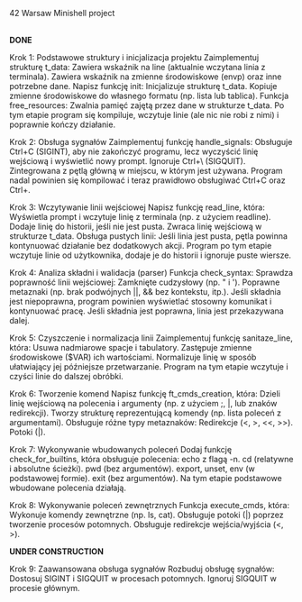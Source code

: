 

42 Warsaw Minishell project <br><br>

<b>DONE</b><br>

Krok 1: Podstawowe struktury i inicjalizacja projektu
Zaimplementuj strukturę t_data:
Zawiera wskaźnik na line (aktualnie wczytana linia z terminala).
Zawiera wskaźnik na zmienne środowiskowe (envp) oraz inne potrzebne dane.
Napisz funkcję init:
Inicjalizuje strukturę t_data.
Kopiuje zmienne środowiskowe do własnego formatu (np. lista lub tablica).
Funkcja free_resources:
Zwalnia pamięć zajętą przez dane w strukturze t_data.
Po tym etapie program się kompiluje, wczytuje linie (ale nic nie robi z nimi) i poprawnie kończy działanie.

Krok 2: Obsługa sygnałów
Zaimplementuj funkcję handle_signals:
Obsługuje Ctrl+C (SIGINT), aby nie zakończyć programu, lecz wyczyścić linię wejściową i wyświetlić nowy prompt.
Ignoruje Ctrl+\\ (SIGQUIT).
Zintegrowana z pętlą główną w miejscu, w którym jest używana.
Program nadal powinien się kompilować i teraz prawidłowo obsługiwać Ctrl+C oraz Ctrl+\.

Krok 3: Wczytywanie linii wejściowej
Napisz funkcję read_line, która:
Wyświetla prompt i wczytuje linię z terminala (np. z użyciem readline).
Dodaje linię do historii, jeśli nie jest pusta.
Zwraca linię wejściową w strukturze t_data.
Obsługa pustych linii:
Jeśli linia jest pusta, pętla powinna kontynuować działanie bez dodatkowych akcji.
Program po tym etapie wczytuje linie od użytkownika, dodaje je do historii i ignoruje puste wiersze.

Krok 4: Analiza składni i walidacja (parser)
Funkcja check_syntax:
Sprawdza poprawność linii wejściowej:
Zamknięte cudzysłowy (np. " i ').
Poprawne metaznaki (np. brak podwójnych ||, && bez kontekstu, itp.).
Jeśli składnia jest niepoprawna, program powinien wyświetlać stosowny komunikat i kontynuować pracę.
Jeśli składnia jest poprawna, linia jest przekazywana dalej.

Krok 5: Czyszczenie i normalizacja linii
Zaimplementuj funkcję sanitaze_line, która:
Usuwa nadmiarowe spacje i tabulatory.
Zastępuje zmienne środowiskowe ($VAR) ich wartościami.
Normalizuje linię w sposób ułatwiający jej późniejsze przetwarzanie.
Program na tym etapie wczytuje i czyści linie do dalszej obróbki.

Krok 6: Tworzenie komend
Napisz funkcję ft_cmds_creation, która:
Dzieli linię wejściową na polecenia i argumenty (np. z użyciem ;, |, lub znaków redirekcji).
Tworzy strukturę reprezentującą komendy (np. lista poleceń z argumentami).
Obsługuje różne typy metaznaków:
Redirekcje (<, >, <<, >>).
Potoki (|).

Krok 7: Wykonywanie wbudowanych poleceń
Dodaj funkcję check_for_builtins, która obsługuje polecenia:
echo z flagą -n.
cd (relatywne i absolutne ścieżki).
pwd (bez argumentów).
export, unset, env (w podstawowej formie).
exit (bez argumentów).
Na tym etapie podstawowe wbudowane polecenia działają.

Krok 8: Wykonywanie poleceń zewnętrznych
Funkcja execute_cmds, która:
Wykonuje komendy zewnętrzne (np. ls, cat).
Obsługuje potoki (|) poprzez tworzenie procesów potomnych.
Obsługuje redirekcje wejścia/wyjścia (<, >).

<b>UNDER CONSTRUCTION</b>

Krok 9: Zaawansowana obsługa sygnałów
Rozbuduj obsługę sygnałów:
Dostosuj SIGINT i SIGQUIT w procesach potomnych.
Ignoruj SIGQUIT w procesie głównym.

